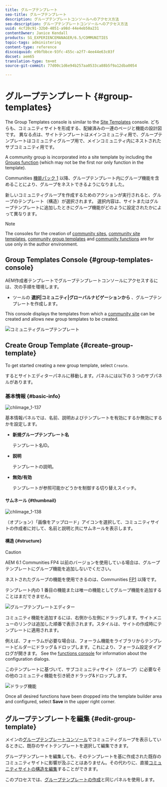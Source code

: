 ```yaml
---
title: グループテンプレート
seo-title: グループテンプレート
description: グループテンプレートコンソールへのアクセス方法
seo-description: グループテンプレートコンソールへのアクセス方法
uuid: 4cf20c91-32b0-4051-a98d-44e4eb50a231
contentOwner: Janice Kendall
products: SG_EXPERIENCEMANAGER/6.5/COMMUNITIES
topic-tags: administering
content-type: reference
discoiquuid: e9bfbbce-93fc-455c-a2f7-4ee44e63c03f
docset: aem65
translation-type: tm+mt
source-git-commit: 77d00c1d6e94b257aa0533ca88b5f9a12dba0054

---
```



# グループテンプレート {#group-templates}

The Group Templates console is similar to the [Site Templates](/help/communities/sites.md) console. どちらも、コミュニティサイトを形成する、配線済みの一連のページと機能の設計図です。 異なる点は、サイトテンプレートはメインコミュニティ用で、グループテンプレートはコミュニティグループ用で、メインコミュニティ内にネストされたサブコミュニティ用です。

A community group is incorporated into a site template by including the [Groups function](/help/communities/functions.md#groups-function) (which may not be the first nor only function in the template).

Communities [機能パック 1](/help/communities/deploy-communities.md#latestfeaturepack) 以降、グループテンプレート内にグループ機能を含めることにより、グループをネストできるようになりました。

新しいコミュニティグループを作成するためのアクションが実行されると、グループのテンプレート（構造）が選択されます。 選択内容は、サイトまたはグループテンプレートに追加したときにグループ機能がどのように設定されたかによって異なります。

>[!NOTE]
>
>The consoles for the creation of [community sites](/help/communities/sites-console.md), [community site templates](/help/communities/sites.md), [community group templates](/help/communities/tools-groups.md) and [community functions](/help/communities/functions.md) are for use only in the author environment.


## Group Templates Console {#group-templates-console}

AEM作成者テンプレートでグループテンプレートコンソールにアクセスするには、次の手順を環境します。

* ツールの **選択|コミュニティ|グローバルナビゲーションから** 、グループテンプレートを作成します。

This console displays the templates from which a [community site](/help/communities/sites-console.md) can be created and allows new group templates to be created.

![コミュニティグループテンプレート](assets/groups-template.png)

## Create Group Template {#create-group-template}

To get started creating a new group template, select `Create`.

するとサイトエディターパネルに移動します。パネルには以下の 3 つのサブパネルがあります。

### 基本情報 {#basic-info}

![chlimage_1-137](assets/chlimage_1-137.png)

基本情報パネルでは、名前、説明およびテンプレートを有効にするか無効にするかを設定します。

* **新規グループテンプレート名**

   テンプレート名ID。

* **説明**

   テンプレートの説明。

* **無効/有効**

   テンプレートが参照可能かどうかを制御する切り替えスイッチ。

#### サムネール {#thumbnail}

![chlimage_1-138](assets/chlimage_1-138.png)

（オプション）「画像をアップロード」アイコンを選択して、コミュニティサイトの作成者に対して、名前と説明と共にサムネールを表示します。

#### 構造 {#structure}

>[!CAUTION]
>
>AEM 6.1 Communities FP4 以前のバージョンを使用している場合は、グループテンプレートにグループ機能を追加しないでください。
>
>ネストされたグループの機能を使用できるのは、Communities [FP1](/help/communities/communities.md#latestfeaturepack) 以降です。
>
>テンプレート内の 1 番目の機能または唯一の機能としてグループ機能を追加することはまだできません。


![グループテンプレートエディター](assets/template-editor.png)

コミュニティ機能を追加するには、右側から左側にドラッグします。サイトメニューのリンクは追加した順番で表示されます。スタイルは、サイトの作成時にテンプレートに適用されます。

例えば、フォーラムが必要な場合は、フォーラム機能をライブラリからテンプレートビルダーにドラッグ＆ドロップします。これにより、フォーラム設定ダイアログが開きます。 See the [functions console](/help/communities/functions.md) for information about the configuration dialogs.

このテンプレートに基づいて、サブコミュニティサイト（グループ）に必要なその他のコミュニティ機能を引き続きドラッグ&amp;ドロップします。

![ドラッグ機能](assets/dragfunctions.png)

Once all desired functions have been dropped into the template builder area and configured, select **Save** in the upper right corner.

## グループテンプレートを編集 {#edit-group-template}

メインの[グループテンプレートコンソール](#group-templates-console)でコミュニティグループを表示しているときに、既存のサイトテンプレートを選択して編集できます。

グループテンプレートを編集しても、そのテンプレートを基に作成された既存のコミュニティサイトに影響が及ぶことはありません。その代わりに、直接[コミュニティサイトの構造を編集](/help/communities/sites-console.md#modify-structure)することができます。

このプロセスでは、[グループテンプレートの作成](#create-group-template)と同じパネルを使用します。
